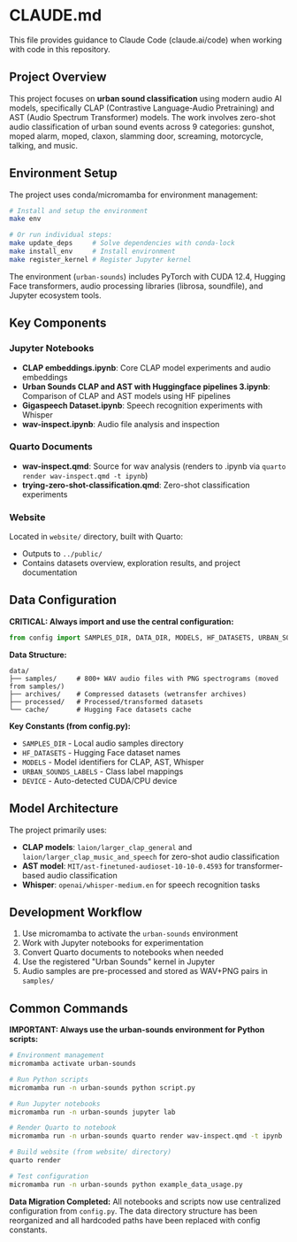 # CLAUDE.md

This file provides guidance to Claude Code (claude.ai/code) when working with code in this repository.

## Project Overview

This project focuses on **urban sound classification** using modern audio AI models, specifically CLAP (Contrastive Language-Audio Pretraining) and AST (Audio Spectrum Transformer) models. The work involves zero-shot audio classification of urban sound events across 9 categories: gunshot, moped alarm, moped, claxon, slamming door, screaming, motorcycle, talking, and music.

## Environment Setup

The project uses conda/micromamba for environment management:

```bash
# Install and setup the environment
make env

# Or run individual steps:
make update_deps     # Solve dependencies with conda-lock
make install_env     # Install environment
make register_kernel # Register Jupyter kernel
```

The environment (`urban-sounds`) includes PyTorch with CUDA 12.4, Hugging Face transformers, audio processing libraries (librosa, soundfile), and Jupyter ecosystem tools.

## Key Components

### Jupyter Notebooks
- **CLAP embeddings.ipynb**: Core CLAP model experiments and audio embeddings
- **Urban Sounds CLAP and AST with Huggingface pipelines 3.ipynb**: Comparison of CLAP and AST models using HF pipelines
- **Gigaspeech Dataset.ipynb**: Speech recognition experiments with Whisper
- **wav-inspect.ipynb**: Audio file analysis and inspection

### Quarto Documents
- **wav-inspect.qmd**: Source for wav analysis (renders to .ipynb via `quarto render wav-inspect.qmd -t ipynb`)
- **trying-zero-shot-classification.qmd**: Zero-shot classification experiments

### Website
Located in `website/` directory, built with Quarto:
- Outputs to `../public/`
- Contains datasets overview, exploration results, and project documentation

## Data Configuration

**CRITICAL: Always import and use the central configuration:**
```python
from config import SAMPLES_DIR, DATA_DIR, MODELS, HF_DATASETS, URBAN_SOUNDS_LABELS
```

**Data Structure:**
```
data/
├── samples/     # 800+ WAV audio files with PNG spectrograms (moved from samples/)
├── archives/    # Compressed datasets (wetransfer archives)
├── processed/   # Processed/transformed datasets
└── cache/       # Hugging Face datasets cache
```

**Key Constants (from config.py):**
- `SAMPLES_DIR` - Local audio samples directory
- `HF_DATASETS` - Hugging Face dataset names
- `MODELS` - Model identifiers for CLAP, AST, Whisper
- `URBAN_SOUNDS_LABELS` - Class label mappings
- `DEVICE` - Auto-detected CUDA/CPU device

## Model Architecture

The project primarily uses:
- **CLAP models**: `laion/larger_clap_general` and `laion/larger_clap_music_and_speech` for zero-shot audio classification
- **AST model**: `MIT/ast-finetuned-audioset-10-10-0.4593` for transformer-based audio classification  
- **Whisper**: `openai/whisper-medium.en` for speech recognition tasks

## Development Workflow

1. Use micromamba to activate the `urban-sounds` environment
2. Work with Jupyter notebooks for experimentation
3. Convert Quarto documents to notebooks when needed
4. Use the registered "Urban Sounds" kernel in Jupyter
5. Audio samples are pre-processed and stored as WAV+PNG pairs in `samples/`

## Common Commands

**IMPORTANT: Always use the urban-sounds environment for Python scripts:**

```bash
# Environment management
micromamba activate urban-sounds

# Run Python scripts
micromamba run -n urban-sounds python script.py

# Run Jupyter notebooks
micromamba run -n urban-sounds jupyter lab

# Render Quarto to notebook
micromamba run -n urban-sounds quarto render wav-inspect.qmd -t ipynb

# Build website (from website/ directory)
quarto render

# Test configuration
micromamba run -n urban-sounds python example_data_usage.py
```

**Data Migration Completed:** All notebooks and scripts now use centralized configuration from `config.py`. The data directory structure has been reorganized and all hardcoded paths have been replaced with config constants.